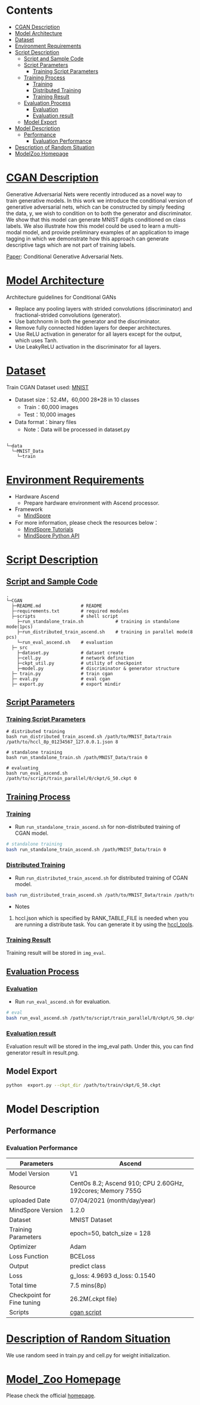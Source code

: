 # Contents

- [CGAN Description](#cgan-description)
- [Model Architecture](#model-architecture)
- [Dataset](#dataset)
- [Environment Requirements](#environment-requirements)
- [Script Description](#script-description)
    - [Script and Sample Code](#script-and-sample-code)
    - [Script Parameters](#script-parameters)
        - [Training Script Parameters](#training-script-parameters)
    - [Training Process](#training-process)
        - [Training](#training)
        - [Distributed Training](#distributed-training)
        - [Training Result](#training-result)
    - [Evaluation Process](#evaluation-process)
        - [Evaluation](#evaluation)
        - [Evaluation result](#evaluation-result)
    - [Model Export](#model-export)
- [Model Description](#model-description)
    - [Performance](#performance)
        - [Evaluation Performance](#evaluation-performance)
- [Description of Random Situation](#description-of-random-situation)
- [ModelZoo Homepage](#modelzoo-homepage)

# [CGAN Description](#contents)

Generative Adversarial Nets were recently introduced as a novel way to train generative models. In this work we introduce the conditional version of generative adversarial nets, which can be constructed by simply feeding the data, y, we wish to condition on to both the generator and discriminator. We show that this model can generate MNIST digits conditioned on class labels. We also illustrate how this model could be used to learn a multi-modal model, and provide preliminary examples of an application to image tagging in which we demonstrate how this approach can generate descriptive tags which are not part of training labels.

[Paper](https://arxiv.org/pdf/1411.1784.pdf): Conditional Generative Adversarial Nets.

# [Model Architecture](#contents)

Architecture guidelines for Conditional GANs

- Replace any pooling layers with strided convolutions (discriminator) and fractional-strided convolutions (generator).
- Use batchnorm in both the generator and the discriminator.
- Remove fully connected hidden layers for deeper architectures.
- Use ReLU activation in generator for all layers except for the output, which uses Tanh.
- Use LeakyReLU activation in the discriminator for all layers.

# [Dataset](#contents)

Train CGAN Dataset used: [MNIST](<http://yann.lecun.com/exdb/mnist/>)

- Dataset size：52.4M，60,000 28*28 in 10 classes
    - Train：60,000 images  
    - Test：10,000 images
- Data format：binary files
    - Note：Data will be processed in dataset.py

```text

└─data
  └─MNIST_Data
    └─train
```

# [Environment Requirements](#contents)

- Hardware Ascend
    - Prepare hardware environment with Ascend processor.
- Framework
    - [MindSpore](https://www.mindspore.cn/install/en)
- For more information, please check the resources below：
    - [MindSpore Tutorials](https://www.mindspore.cn/tutorials/en/master/index.html)
    - [MindSpore Python API](https://www.mindspore.cn/docs/api/en/master/index.html)

# [Script Description](#contents)

## [Script and Sample Code](#contents)

```text
.
└─CGAN
  ├─README.md               # README
  ├─requirements.txt        # required modules
  ├─scripts                 # shell script
    ├─run_standalone_train.sh            # training in standalone mode(1pcs)
    ├─run_distributed_train_ascend.sh    # training in parallel mode(8 pcs)
    └─run_eval_ascend.sh    # evaluation
  ├─ src
    ├─dataset.py            # dataset create
    ├─cell.py               # network definition
    ├─ckpt_util.py          # utility of checkpoint
    ├─model.py              # discriminator & generator structure
  ├─ train.py               # train cgan
  ├─ eval.py                # eval cgan
  ├─ export.py              # export mindir
```

## [Script Parameters](#contents)

### [Training Script Parameters](#contents)

```shell
# distributed training
bash run_distributed_train_ascend.sh /path/to/MNIST_Data/train /path/to/hccl_8p_01234567_127.0.0.1.json 8

# standalone training
bash run_standalone_train.sh /path/MNIST_Data/train 0

# evaluating
bash run_eval_ascend.sh /path/to/script/train_parallel/0/ckpt/G_50.ckpt 0
```

## [Training Process](#contents)

### [Training](#content)

- Run `run_standalone_train_ascend.sh` for non-distributed training of CGAN model.

```bash
# standalone training
bash run_standalone_train_ascend.sh /path/MNIST_Data/train 0
```

### [Distributed Training](#content)

- Run `run_distributed_train_ascend.sh` for distributed training of CGAN model.

```bash
bash run_distributed_train_ascend.sh /path/to/MNIST_Data/train /path/to/hccl_8p_01234567_127.0.0.1.json 8
```

- Notes
1. hccl.json which is specified by RANK_TABLE_FILE is needed when you are running a distribute task. You can generate it by using the [hccl_tools](https://gitee.com/mindspore/models/tree/master/utils/hccl_tools).

### [Training Result](#content)

Training result will be stored in `img_eval`.

## [Evaluation Process](#contents)

### [Evaluation](#content)

- Run `run_eval_ascend.sh` for evaluation.

```bash
# eval
bash run_eval_ascend.sh /path/to/script/train_parallel/0/ckpt/G_50.ckpt 0
```

### [Evaluation result](#content)

Evaluation result will be stored in the img_eval path. Under this, you can find generator result in result.png.

## Model Export

```bash
python  export.py --ckpt_dir /path/to/train/ckpt/G_50.ckpt
```

# Model Description

## Performance

### Evaluation Performance

| Parameters                 | Ascend                                                                                      |
| -------------------------- | ------------------------------------------------------------------------------------------- |
| Model Version              | V1                                                                                          |
| Resource                   | CentOs 8.2; Ascend 910; CPU 2.60GHz, 192cores; Memory 755G                                             |
| uploaded Date              | 07/04/2021 (month/day/year)                                                                 |
| MindSpore Version          | 1.2.0                                                                                       |
| Dataset                    | MNIST Dataset                                                                               |
| Training Parameters        | epoch=50,  batch_size = 128                                                                 |
| Optimizer                  | Adam                                                                                        |
| Loss Function              | BCELoss                                                                                     |
| Output                     | predict class                                                                               |
| Loss                       | g_loss: 4.9693 d_loss: 0.1540                                                               |
| Total time                 | 7.5 mins(8p)                                                                                     |
| Checkpoint for Fine tuning | 26.2M(.ckpt file)                                                                           |
| Scripts                    | [cgan script](https://gitee.com/mindspore/models/tree/master/research/cv/CGAN) |

# [Description of Random Situation](#contents)

We use random seed in train.py and cell.py for weight initialization.

# [Model_Zoo Homepage](#contents)

Please check the official [homepage](https://gitee.com/mindspore/models).
